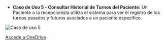 * **Caso de Uso 5 - Consultar Historial de Turnos del Paciente:** 
Un Paciente o la recepcionista utiliza el sistema para ver el registro de los turnos pasados y futuros asociados a un paciente específico.

![Caso de uso 5](/Actividad-n°2/imagenes/dcu5.jpg)

[Accede a OneDrive](https://1drv.ms/i/c/f2bf844ed8279638/EV5L1yJswypOv4mMdJFaxNgBfEVNtaWJTNZpfgwRIsLKyA?e=tTJLw2)